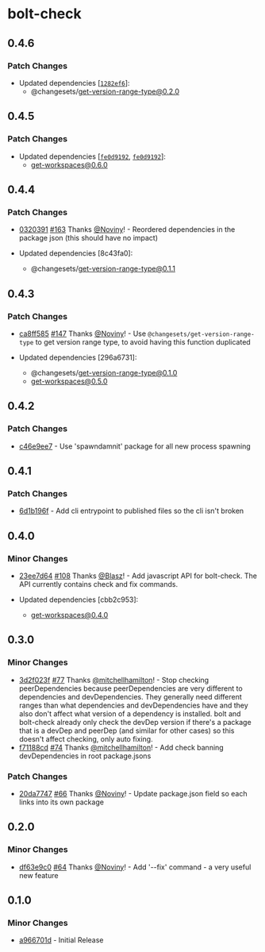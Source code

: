 # bolt-check

## 0.4.6

### Patch Changes

- Updated dependencies [[`1282ef6`](https://github.com/atlassian/changesets/commit/1282ef698761c1f634fb409842cc7de6b4d03da4)]:
  - @changesets/get-version-range-type@0.2.0

## 0.4.5

### Patch Changes

- Updated dependencies [[`fe0d9192`](https://github.com/atlassian/changesets/commit/fe0d9192544646e1a755202b87dfe850c1c200a3), [`fe0d9192`](https://github.com/atlassian/changesets/commit/fe0d9192544646e1a755202b87dfe850c1c200a3)]:
  - get-workspaces@0.6.0

## 0.4.4

### Patch Changes

- [0320391](https://github.com/atlassian/changesets/commit/0320391699a73621d0e51ce031062a06cbdefadc) [#163](https://github.com/atlassian/changesets/pull/163) Thanks [@Noviny](https://github.com/Noviny)! - Reordered dependencies in the package json (this should have no impact)

- Updated dependencies [8c43fa0]:
  - @changesets/get-version-range-type@0.1.1

## 0.4.3

### Patch Changes

- [ca8ff585](https://github.com/atlassian/changesets/commit/ca8ff585) [#147](https://github.com/atlassian/changesets/pull/147) Thanks [@Noviny](https://github.com/Noviny)! - Use `@changesets/get-version-range-type` to get version range type, to avoid having this function duplicated

- Updated dependencies [296a6731]:
  - @changesets/get-version-range-type@0.1.0
  - get-workspaces@0.5.0

## 0.4.2

### Patch Changes

- [c46e9ee7](https://github.com/changesets/changesets/commit/c46e9ee7) - Use 'spawndamnit' package for all new process spawning

## 0.4.1

### Patch Changes

- [6d1b196f](https://github.com/changesets/changesets/commit/6d1b196f) - Add cli entrypoint to published files so the cli isn't broken

## 0.4.0

### Minor Changes

- [23ee7d64](https://github.com/changesets/changesets/commit/23ee7d64) [#108](https://github.com/changesets/changesets/pull/108) Thanks [@Blasz](https://github.com/Blasz)! - Add javascript API for bolt-check. The API currently contains check and fix commands.

- Updated dependencies [cbb2c953]:
  - get-workspaces@0.4.0

## 0.3.0

### Minor Changes

- [3d2f023f](https://github.com/changesets/changesets/commit/3d2f023f) [#77](https://github.com/changesets/changesets/pull/77) Thanks [@mitchellhamilton](https://github.com/mitchellhamilton)! - Stop checking peerDependencies because peerDependencies are very different to dependencies and devDependencies. They generally need different ranges than what dependencies and devDependencies have and they also don't affect what version of a dependency is installed. bolt and bolt-check already only check the devDep version if there's a package that is a devDep and peerDep (and similar for other cases) so this doesn't affect checking, only auto fixing.
- [f71188cd](https://github.com/changesets/changesets/commit/f71188cd) [#74](https://github.com/changesets/changesets/pull/74) Thanks [@mitchellhamilton](https://github.com/mitchellhamilton)! - Add check banning devDependencies in root package.jsons

### Patch Changes

- [20da7747](https://github.com/changesets/changesets/commit/20da7747) [#66](https://github.com/changesets/changesets/pull/66) Thanks [@Noviny](https://github.com/Noviny)! - Update package.json field so each links into its own package

## 0.2.0

### Minor Changes

- [df63e9c0](https://github.com/changesets/changesets/commit/df63e9c0) [#64](https://github.com/changesets/changesets/pulls/64) Thanks [@Noviny](https://github.com/Noviny)! - Add '--fix' command - a very useful new feature

## 0.1.0

### Minor Changes

- [a966701d](https://github.com/Noviny/changesets/commit/a966701d) - Initial Release
